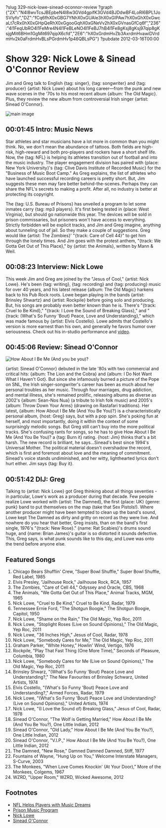 ?slug 329-nick-lowe-sinead-oconnor-review
?graph {"2X":"N4I8wvTcsJBEpbeN4I8w3GVd4gpifK3GVd4BJDdwBF4LoRl6BPL1JoSVIyfo","DZ":"fCq6fhX0xGBG7YNhX0xGUAle3hX0xGIPAw7hX0xGhX0xGwcaLt7cRx0hX0xGHpQeRhX0xGgooGqhX0xGNeVv2hX0xGVnasGfCq6f","236":"4l1FeqUbRO4l1FeMre4N4l1FeBLeNO4l1FeBJ7hB4l1Fe8gKsj8gKsj97qip8gKsjgMit6BHm1GgMit697qipX6cfd","2E6":"hX0xGrdmHvZb3AxrdmHvawiDVrdmHv2k0aFrdmHvBLsPGrdmHv1p46QBLsPG"}
?pubdate 2012-03-16T00:00

# Show 329: Nick Lowe & Sinead O'Connor Review
Jim and Greg talk to English {tag: singer}, {tag: songwriter} and {tag: producer} {artist: Nick Lowe} about his long career—from the punk and new wave scenes in the '70s to his most recent album {album: The Old Magic}. Plus, they review the new album from controversial Irish singer {artist: Sinead O'Connor}.

![main image](https://static.soundopinions.org/images/2012/nicklowe.jpg)

## 00:01:45 Intro: Music News
Star athletes and star musicians have a lot more in common than you might think. No, we don't mean the abundance of tattoos. Both fields are high-risk, high-reward and both pro-players and rockers have a short shelf life. Now, the {tag: NFL} is helping its athletes transition out of football and into the music industry. The player engagement division has paired with {place: New York University}'s {tag: Clive Davis Institute of Recorded Music} for the "Business of Music Boot Camp." As Greg explains, the list of athletes who have launched successful recording careers is pretty short. But, Jim suggests these men may fare better behind-the-scenes. Perhaps they can share the NFL's secrets to making a profit. After all, no industry is better at protecting its copyright.

The {tag: U.S. Bureau of Prisons} has unveiled a program to let some inmates carry {tag: mp3 players}. It's first being tested in {place: West Virginia}, but should go nationwide this year. The devices will be sold in prison commissaries, but prisoners won't have access to everything. Strictly forbidden will be explicit tracks, and Jim and Greg imagine, anything about tunneling out of jail. So they make a couple of suggestions. Greg would like {artist: The Zombies}' "{track: Care of Cell 44}" to get him through the lonely times. And Jim goes with the protest anthem, "{track: We Gotta Get Out of This Place}," by {artist: the Animals}, written by Mann & Weil.

## 00:08:23 Interview: Nick Lowe
This week Jim and Greg are joined by the "Jesus of Cool," {artist: Nick Lowe}. He's been {tag: writing}, {tag: recording} and {tag: producing} music for over 40 years, and his latest release {album: The Old Magic} harkens back to his Pub Rock roots. Lowe began playing in the bands {artist: Brinsley Shwartz} and {artist: Rockpile} before going solo and producing. But, his songs are probably even better known than he is. There's "{track: Cruel to Be Kind}," "{track: I Love the Sound of Breaking Glass}," and "{track: (What's So Funny 'Bout) Peace, Love and Understanding}," which was made famous by {artist: Elvis Costello}. Lowe admits that Costello's version is more earnest than his own, and generally he favors humor over seriousness. Check out his in-studio performance and [video](http://www.wbez.org/blog/bez/2012-03-15/nick-lowe-performs-wbez-studios-sound-opinions-97316).

## 00:45:06 Review: Sinead O'Connor
![How About I Be Me (And you be you)?](https://static.soundopinions.org/assets/329/2360.jpg)

{artist: Sinead O'Connor} debuted in the late '80s with two commercial and critical hits: {album: The Lion and the Cobra} and {album: I Do Not Want What I Haven't Got}. But since she infamously burned a picture of the Pope on SNL, the Irish singer-songwriter's career has been as much about her personal troubles as her music. Through four marriages, drug addiction, and mental illness, she's remained prolific, releasing albums as diverse as 2002's {album: Sean-Nos Nua} (a tribute to Irish folk music) and 2005's {album: Throw Down Your Arms} (drawing on Rastafari traditions). Her latest, {album: How About I Be Me (And You Be You)?} is a characteristically personal album, {host: Greg} says, but with a pop spin. She's poking fun at herself, and most importantly, doing it within the context of some surprisingly melodic songs. But Greg still can't buy into the more political tracks. She's confusing rants for songs, so he has to give How About I Be Me (And You Be You)? a {tag: Burn it} rating. {host: Jim} thinks that's a bit harsh. The new record is brilliant, he says...Sinead's best since 1994's Universal Mother. The political material doesn't overshadow the record, which is first and foremost about love and the meaning of commitment. Sinead's voice stands undiminished, and her witty, lighthearted lyrics don't hurt either. Jim says {tag: Buy it}.

## 00:51:42 DIJ: Greg
Talking to {artist: Nick Lowe} got Greg thinking about all things seventies - in particular, Lowe's work as a producer during that decade. Few people realize Lowe worked with {artist: The Damned}, the first {place: UK} {genre: punk} band to put themselves on the map (take that Sex Pistols!). Where another producer might have been tempted to clean up the band's sound, Lowe kept The Damned as dirty and gritty on record as they were live. And nowhere do you hear that better, Greg insists, than on the band's first single, 1976's "{track: New Rose}." {name: Rat Scabies}'s drums sound huge, and {name: Brian James}'s guitar is so distorted it sounds defective. This, Greg says, is what punk sounds like to this day, and Lowe was onto the trend before anyone else.

## Featured Songs
1. Chicago Bears Shufflin' Crew, "Super Bowl Shuffle," Super Bowl Shuffle, Red Label, 1985
2. Elvis Presley, "Jailhouse Rock," Jailhouse Rock, RCA, 1957
3. The Zombies, "Care of Cell 44," Odyssey and Oracle, CBS, 1968
4. The Animals, "We Gotta Get Out of This Place," Animal Tracks, MGM, 1965
5. Nick Lowe, "Cruel to Be Kind," Cruel to Be Kind, Radar, 1979
6. Tennessee Ernie Ford, "The Shotgun Boogie," The Shotgun Boogie, Capitol, 1950
7. Nick Lowe, "Shame on the Rain," The Old Magic, Yep Roc, 2011
8. Nick Lowe, "Stoplight Roses (Live on Sound Opinions)," The Old Magic, Yep Roc, 2011
9. Nick Lowe, "36 Inches High," Jesus of Cool, Radar, 1978
10. Nick Lowe, "Somebody Cares for Me," The Old Magic, Yep Roc, 2011
11. Graham Parker, "White Honey," Howlin' Wind, Vertigo, 1976
12. Rockpile, "Play That Fast Thing (One More Time)," Seconds of Pleasure, Columbia, 1980
13. Nick Lowe, "Somebody Cares for Me (Live on Sound Opinions)," The Old Magic, Yep Roc, 2011
14. Brinsley Shwarz, "(What's So Funny 'Bout) Peace Love and Understanding?," The New Favourites of Brinsley Schwarz, United Artists, 1974
15. Elvis Costello, "(What's So Funny 'Bout) Peace Love and Understanding?," Armed Forces, Radar, 1979
16. Nick Lowe, "(What's So Funny 'Bout) Peace Love and Understanding? (Live on Sound Opinions)," United Artists, 1974
17. Nick Lowe, "(I Love the Sound of) Breaking Glass," Jesus of Cool, Radar, 1978
18. Sinead O'Connor, "The Wolf is Getting Married," How About I Be Me (And You Be You?), One Little Indian, 2012
19. Sinead O'Connor, "Old Lady," How About I Be Me (And You Be You?), One Little Indian, 2012
20. Sinead O'Connor, "V.I.P.," How About I Be Me (And You Be You?), One Little Indian, 2012
21. The Damned, "New Rose," Damned Damned Damned, Stiff, 1977
22. Fountains of Wayne, "Hung Up on You," Welcome Interstate Managers, S-Curve, 2003
23. The Monkees, "When Love Comes Knockin' (At Your Door)," More of the Monkees, Colgems, 1967 
24. WZRD, "Upper Room," WZRD, Wicked Awesome, 2012

## Footnotes
- [NFL Helps Players with Music Dreams](http://www.wsj.com/articles/AP517fd09f8b8543068488d94270a8f509)
- [Prison Music Program](http://usatoday30.usatoday.com/news/nation/story/2012-02-23/mp3-music-prisons/53260288/1)
- [Nick Lowe](http://nicklowe.com/)
- [Sinead O'Connor](http://www.sineadoconnor.com/)
